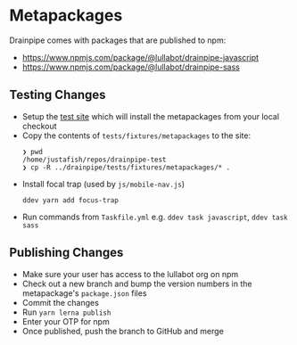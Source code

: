 # Metapackages

Drainpipe comes with packages that are published to npm:
- https://www.npmjs.com/package/@lullabot/drainpipe-javascript
- https://www.npmjs.com/package/@lullabot/drainpipe-sass

## Testing Changes

- Setup the [test site](./test-script.md) which will install the metapackages
  from your local checkout
- Copy the contents of `tests/fixtures/metapackages` to the site:
  ```
  ❯ pwd
  /home/justafish/repos/drainpipe-test
  ❯ cp -R ../drainpipe/tests/fixtures/metapackages/* .
  ```
- Install focal trap (used by `js/mobile-nav.js`)
  ```
  ddev yarn add focus-trap
  ```
- Run commands from `Taskfile.yml` e.g. `ddev task javascript`, `ddev task sass`

## Publishing Changes
- Make sure your user has access to the lullabot org on npm
- Check out a new branch and bump the version numbers in the metapackage's
  `package.json` files
- Commit the changes
- Run `yarn lerna publish`
- Enter your OTP for npm
- Once published, push the branch to GitHub and merge
